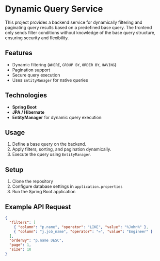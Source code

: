 # Dynamic Query Service  

This project provides a backend service for dynamically filtering and paginating query results based on a predefined base query. The frontend only sends filter conditions without knowledge of the base query structure, ensuring security and flexibility.  

## Features  
- Dynamic filtering (`WHERE`, `GROUP BY`, `ORDER BY`, `HAVING`)  
- Pagination support  
- Secure query execution  
- Uses `EntityManager` for native queries  

## Technologies  
- **Spring Boot**  
- **JPA / Hibernate**  
- **EntityManager** for dynamic query execution  

## Usage  
1. Define a base query on the backend.  
2. Apply filters, sorting, and pagination dynamically.  
3. Execute the query using `EntityManager`.  

## Setup  
1. Clone the repository  
2. Configure database settings in `application.properties`  
3. Run the Spring Boot application  

## Example API Request  
```json
{
  "filters": [
    { "column": "p.name", "operator": "LIKE", "value": "%John%" },
    { "column": "j.job_name", "operator": "=", "value": "Engineer" }
  ],
  "orderBy": "p.name DESC",
  "page": 1,
  "size": 10
}

